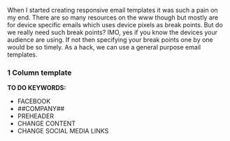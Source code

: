 When I started creating responsive email templates it was such a pain on my end.  There are so many resources on the www though but mostly are for device specific emails which uses device pixels as break points.  But do we really need such break points?  IMO, yes if you know the devices your audience are using.  If not then specifying your break points one by one would be so timely.  As a hack, we can use a general purpose email templates.  

### 1 Column template ######
**TO DO KEYWORDS:**  
- FACEBOOK
- ##COMPANY##
- PREHEADER
- CHANGE CONTENT
- CHANGE SOCIAL MEDIA LINKS

